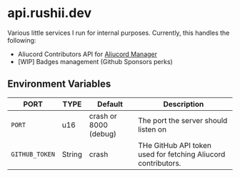 # api.rushii.dev

Various little services I run for internal purposes.
Currently, this handles the following:

- Aliucord Contributors API for [Aliucord Manager](https://github.com/Aliucord/Manager)
- [WIP] Badges management (Github Sponsors perks)

## Environment Variables

| PORT           | TYPE   | Default               | Description                                                   |
|----------------|--------|-----------------------|---------------------------------------------------------------|
| `PORT`         | u16    | crash or 8000 (debug) | The port the server should listen on                          |
| `GITHUB_TOKEN` | String | crash                 | THe GitHub API token used for fetching Aliucord contributors. |
